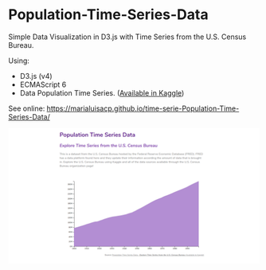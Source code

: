 # Population-Time-Series-Data
Simple Data Visualization in D3.js with Time Series from the U.S. Census Bureau.

Using:
* D3.js (v4)
* ECMAScript 6
* Data Population Time Series. ([Available in Kaggle](https://www.kaggle.com/census/population-time-series-data))


See online:
https://marialuisacp.github.io/time-serie-Population-Time-Series-Data/

![Imagem do projeto ](visualization.v1.png)
